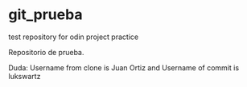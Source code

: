 # git_prueba
test repository for odin project practice

Repositorio de prueba. 

Duda: Username from clone is Juan Ortiz 
and Username of commit is lukswartz


